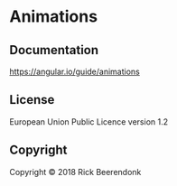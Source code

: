 # Animations

## Documentation
https://angular.io/guide/animations

## License

European Union Public Licence version 1.2

## Copyright

Copyright © 2018 Rick Beerendonk
